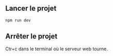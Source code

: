 ## Lancer le projet

~~~bash
npm run dev
~~~

## Arrêter le projet

Ctr+c dans le terminal où le serveur web tourne.